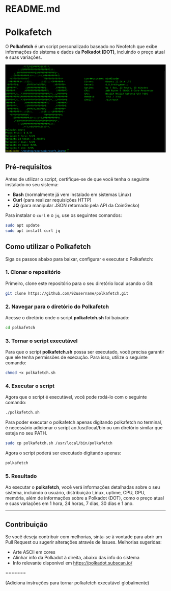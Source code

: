 # README.md



# Polkafetch

O **Polkafetch** é um script personalizado baseado no Neofetch que exibe informações do sistema e dados da **Polkadot (DOT)**, incluindo o preço atual e suas variações.

![Imagem do polkafetch](printpolkafetch.png)

## Pré-requisitos

Antes de utilizar o script, certifique-se de que você tenha o seguinte instalado no seu sistema:

- **Bash** (normalmente já vem instalado em sistemas Linux)
- **Curl** (para realizar requisições HTTP)
- **JQ** (para manipular JSON retornado pela API da CoinGecko)

Para instalar o `curl` e o `jq`, use os seguintes comandos:

```bash
sudo apt update
sudo apt install curl jq
```

## Como utilizar o Polkafetch

Siga os passos abaixo para baixar, configurar e executar o Polkafetch:

### 1. Clonar o repositório

Primeiro, clone este repositório para o seu diretório local usando o Git:

```bash
git clone https://github.com/92username/polkafetch.git
```

### 2. Navegar para o diretório do Polkafetch

Acesse o diretório onde o script **polkafetch.sh** foi baixado:

```bash
cd polkafetch
```

### 3. Tornar o script executável

Para que o script **polkafetch.sh** possa ser executado, você precisa garantir que ele tenha permissões de execução. Para isso, utilize o seguinte comando:

```bash
chmod +x polkafetch.sh
```

### 4. Executar o script

Agora que o script é executável, você pode rodá-lo com o seguinte comando:

```bash
./polkafetch.sh
```

Para poder executar o polkafetch apenas digitando polkafetch no terminal, é necessário adicionar o script ao /usr/local/bin ou um diretório similar que esteja no seu PATH. 

```bash
sudo cp polkafetch.sh /usr/local/bin/polkafetch
```
Agora o script poderá ser executado digitando apenas:
```bash
polkafetch
```
### 5. Resultado

Ao executar o **polkafetch**, você verá informações detalhadas sobre o seu sistema, incluindo o usuário, distribuição Linux, uptime, CPU, GPU, memória, além de informações sobre a Polkadot (DOT), como o preço atual e suas variações em 1 hora, 24 horas, 7 dias, 30 dias e 1 ano.

---

## Contribuição

Se você deseja contribuir com melhorias, sinta-se à vontade para abrir um Pull Request ou sugerir alterações através de Issues.
Melhorias sugeridas:  
-  Arte ASCII em cores
-  Alinhar info da Polkadot à direita, abaixo das info do sistema
-  Info relevante disponível em https://polkadot.subscan.io/


=======

(Adiciona instruções para tornar polkafetch executável globalmente)
